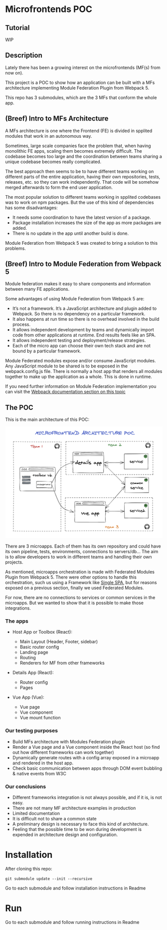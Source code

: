 # Microfrontends POC
## Tutorial
WIP

## Description

Lately there has been a growing interest on the microfrontends (MF(s) from now on).

This project is a POC to show how an application can be built with a MFs architecture implementing Module Federation Plugin from Webpack 5.

This repo has 3 submodules, which are the 3 MFs that conform the whole app.

## (Breef) Intro to MFs Architecture

A MFs architecture is one where the Frontend (FE) is divided in spplited modules that work in an autonomous way.

Sometimes, large scale companies face the problem that, when having monolithic FE apps, scaling them becomes extremely difficult. The codebase becomes too large and the coordination between teams sharing a unique codebase becomes really complicated.

The best approach then seems to be to have different teams working on different parts of the entire application, having their own repositories, tests, releases, etc. so they can work independently. That code will be somehow merged afterwards to form the end user application.

The most popular solution to different teams working in spplited codebases was to work on npm packages. But the use of this kind of dependencies has some disadvantages:
- It needs some coordination to have the latest version of a package.
- Package installation increases the size of the app as more packages are added.
- There is no update in the app until another build is done.

Module Federation from Webpack 5 was created to bring a solution to this problems.

## (Breef) Intro to Module Federation from Webpack 5

Module federation makes it easy to share components and information between many FE applications.

Some advantages of using Module Federation from Webpack 5 are:

-  It’s not a framework. It’s a JavaScript architecture and plugin added to Webpack. So there is no dependency on a particular framework. 
- It also happens at run time so there is no overhead involved in the build process.
- It allows independent development by teams and dynamically import code from other applications at runtime. End results feels like an SPA.
- It allows independent testing and deployment/release strategies.
- Each of the micro app can choose their own tech stack and are not bound by a particular framework.

Module Federated modules expose and/or consume JavaScript modules. Any JavaScript module to be shared is to be exposed in the webpack.config.js file. There is normally a host app that renders all modules together to make up the application as a whole. This is done in runtime.

If you need further information on Module Federation implementation you can visit the [Webpack documentation section on this topic](https://webpack.js.org/concepts/module-federation/)

## The POC

This is the main architecture of this POC:

![poc architecture schema](public/assets/poc_architecture_schema.png?raw=true "POC architecture schema")

There are 3 microapps. Each of them has its own repository and could have its own pipeline, tests, environments, connections to servers/db... The aim is to allow developers to work in different teams and handling their own projects.

As mentioned, microapps orchestration is made with Federated Modules Plugin from Webpack 5. There were other options to handle this orchestration, such us using a Framework like [Single SPA](https://single-spa.js.org/), but for reasons exposed on a previous section, finally we used Federated Modules.

For now, there are no connections to services or common services in the microapps. But we wanted to show that it is possible to make those integrations.
### The apps

- Host App or Toolbox (React):

	- Main Layout (Header, Footer, sidebar)
  - Basic router config
  - Landing page
  - Routing
  - Renderers for MF from other frameworks

- Details App (React):

  - Router config
  - Pages

- Vue App (Vue):

  - Vue page
  - Vue component
  - Vue mount function 

### Our testing purposes

- Build MFs architecture with Modules Federation plugin
- Render a Vue page and a Vue component inside the React host (so find out how different frameworks can work together)
- Dynamically generate routes with a config array exposed in a microapp and rendered in the host app.
- Check basic communication between apps through DOM event bubbling & native events from W3C

### Our conclusions

- Different frameworks integration is not always possible, and if it is, is not easy.
- There are not many MF architecture examples in production
- Limited documentation
- It is difficult not to share a common state
- A preliminary design is necessary to face this kind of architecture.
- Feeling that the possible time to be won during development is expended in architecture design and configuration.

# Installation

After cloning this repo:

`git submodule update --init --recursive` 

Go to each submodule and follow installation instructions in Readme
# Run

Go to each submodule and follow running instructions in Readme

